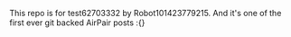 This repo is for test62703332 by Robot101423779215. And it's one of the first ever git backed AirPair posts :{}